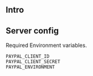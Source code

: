 ## Intro

## Server config
Required Environment variables.
```
PAYPAL_CLIENT_ID
PAYPAL_CLIENT_SECRET
PAYPAL_ENVIRONMENT
```
